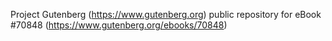 Project Gutenberg (https://www.gutenberg.org) public repository for
eBook #70848 (https://www.gutenberg.org/ebooks/70848)
